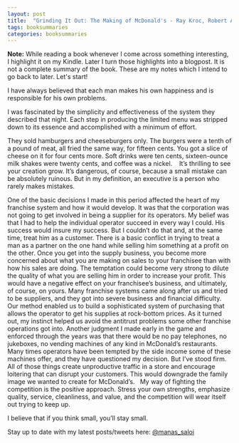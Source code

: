 ```yaml
---
layout: post
title:  "Grinding It Out: The Making of McDonald's - Ray Kroc, Robert Anderson"
tags: booksummaries
categories: booksummaries
---
```

**Note:** While reading a book whenever I come across something interesting, I highlight it on my Kindle. Later I turn those highlights into a blogpost. It is not a complete summary of the book. These are my notes which I intend to go back to later. Let's start!

I have always believed that each man makes his own happiness and is responsible for his own problems.

I was fascinated by the simplicity and effectiveness of the system they described that night. Each step in producing the limited menu was stripped down to its essence and accomplished with a minimum of effort.

They sold hamburgers and cheeseburgers only. The burgers were a tenth of a pound of meat, all fried the same way, for fifteen cents. You got a slice of cheese on it for four cents more. Soft drinks were ten cents, sixteen-ounce milk shakes were twenty cents, and coffee was a nickel.
  
It’s thrilling to see your creation grow. It’s dangerous, of course, because a small mistake can be absolutely ruinous. But in my definition, an executive is a person who rarely makes mistakes.

One of the basic decisions I made in this period affected the heart of my franchise system and how it would develop. It was that the corporation was not going to get involved in being a supplier for its operators. My belief was that I had to help the individual operator succeed in every way I could. His success would insure my success. But I couldn’t do that and, at the same time, treat him as a customer. There is a basic conflict in trying to treat a man as a partner on the one hand while selling him something at a profit on the other. Once you get into the supply business, you become more concerned about what you are making on sales to your franchisee than with how his sales are doing. The temptation could become very strong to dilute the quality of what you are selling him in order to increase your profit. This would have a negative effect on your franchisee’s business, and ultimately, of course, on yours. Many franchise systems came along after us and tried to be suppliers, and they got into severe business and financial difficulty. Our method enabled us to build a sophisticated system of purchasing that allows the operator to get his supplies at rock-bottom prices. As it turned out, my instinct helped us avoid the antitrust problems some other franchise operations got into. Another judgment I made early in the game and enforced through the years was that there would be no pay telephones, no jukeboxes, no vending machines of any kind in McDonald’s restaurants. Many times operators have been tempted by the side income some of these machines offer, and they have questioned my decision. But I’ve stood firm. All of those things create unproductive traffic in a store and encourage loitering that can disrupt your customers. This would downgrade the family image we wanted to create for McDonald’s.
 
My way of fighting the competition is the positive approach. Stress your own strengths, emphasize quality, service, cleanliness, and value, and the competition will wear itself out trying to keep up.

I believe that if you think small, you’ll stay small.

Stay up to date with my latest posts/tweets here: [@manas_saloi](http://twitter.com/manas_saloi)
